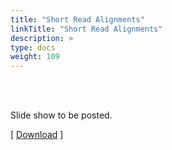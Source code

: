 ```yaml
---
title: "Short Read Alignments"
linkTitle: "Short Read Alignments"
description: >
type: docs
weight: 109
---
```


<br></br>

Slide show to be posted.

[ [Download](...) ]




